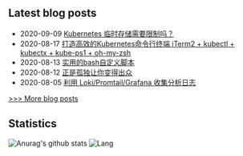 
## Latest blog posts
- 2020-09-09 [Kubernetes 临时存储需要限制吗？](http://7x3027.coding-pages.com/2020/09/09/Kubernetes%20%E4%B8%B4%E6%97%B6%E5%AD%98%E5%82%A8%E9%9C%80%E8%A6%81%E9%99%90%E5%88%B6%E5%90%97%EF%BC%9F/)
- 2020-08-17 [打造高效的Kubernetes命令行终端 iTerm2 + kubectl + kubectx + kube-ps1 + oh-my-zsh](http://7x3027.coding-pages.com/2020/08/17/%E6%89%93%E9%80%A0%E9%AB%98%E6%95%88%E7%9A%84Kubernetes%E5%91%BD%E4%BB%A4%E8%A1%8C%E7%BB%88%E7%AB%AF%20iTerm2%20+%20kubectl%20+%20kubectx%20+%20kube-ps1%20+%20oh-my-zsh/)
- 2020-08-13 [实用的bash自定义脚本](http://7x3027.coding-pages.com/2020/08/13/%E5%AE%9E%E7%94%A8%E7%9A%84bash%E8%87%AA%E5%AE%9A%E4%B9%89%E8%84%9A%E6%9C%AC/)
- 2020-08-12 [正是孤独让你变得出众](http://7x3027.coding-pages.com/2020/08/12/%E6%AD%A3%E6%98%AF%E5%AD%A4%E7%8B%AC%E8%AE%A9%E4%BD%A0%E5%8F%98%E5%BE%97%E5%87%BA%E4%BC%97/)
- 2020-08-05 [利用 Loki/Promtail/Grafana 收集分析日志](http://7x3027.coding-pages.com/2020/08/05/%E5%88%A9%E7%94%A8%20Loki:Promtail:Grafana%20%E6%94%B6%E9%9B%86%E5%88%86%E6%9E%90%E6%97%A5%E5%BF%97/)

[>>> More blog posts](https://opscloud.vip/archives/)

## Statistics
![Anurag's github stats](https://github-readme-stats.vercel.app/api?username=evenno&show_icons=true&theme=dark)
![Lang](https://github-readme-stats.vercel.app/api/top-langs/?username=evenno&hide=ipynb,html&layout=compact)
